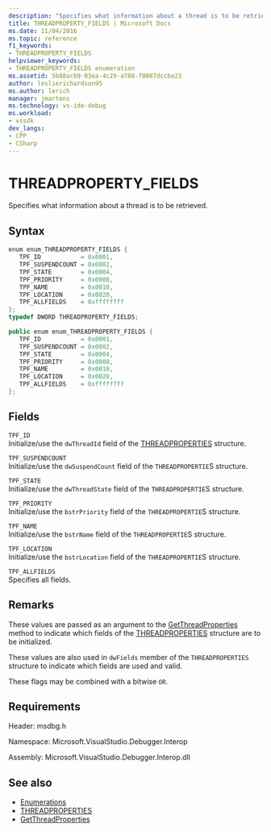 ```yaml
---
description: "Specifies what information about a thread is to be retrieved."
title: THREADPROPERTY_FIELDS | Microsoft Docs
ms.date: 11/04/2016
ms.topic: reference
f1_keywords:
- THREADPROPERTY_FIELDS
helpviewer_keywords:
- THREADPROPERTY_FIELDS enumeration
ms.assetid: 5b88acb9-03ea-4c29-a788-f0087dccbe23
author: leslierichardson95
ms.author: lerich
manager: jmartens
ms.technology: vs-ide-debug
ms.workload:
- vssdk
dev_langs:
- CPP
- CSharp
---
```

# THREADPROPERTY_FIELDS
Specifies what information about a thread is to be retrieved.

## Syntax

```cpp
enum enum_THREADPROPERTY_FIELDS { 
   TPF_ID           = 0x0001,
   TPF_SUSPENDCOUNT = 0x0002,
   TPF_STATE        = 0x0004,
   TPF_PRIORITY     = 0x0008,
   TPF_NAME         = 0x0010,
   TPF_LOCATION     = 0x0020,
   TPF_ALLFIELDS    = 0xffffffff
};
typedef DWORD THREADPROPERTY_FIELDS;
```

```csharp
public enum enum_THREADPROPERTY_FIELDS { 
   TPF_ID           = 0x0001,
   TPF_SUSPENDCOUNT = 0x0002,
   TPF_STATE        = 0x0004,
   TPF_PRIORITY     = 0x0008,
   TPF_NAME         = 0x0010,
   TPF_LOCATION     = 0x0020,
   TPF_ALLFIELDS    = 0xffffffff
};
```

## Fields
 `TPF_ID`\
 Initialize/use the `dwThreadId` field of the [THREADPROPERTIES](../../../extensibility/debugger/reference/threadproperties.md) structure.

 `TPF_SUSPENDCOUNT`\
 Initialize/use the `dwSuspendCount` field of the `THREADPROPERTIE`S structure.

 `TPF_STATE`\
 Initialize/use the `dwThreadState` field of the `THREADPROPERTIE`S structure.

 `TPF_PRIORITY`\
 Initialize/use the `bstrPriority` field of the `THREADPROPERTIE`S structure.

 `TPF_NAME`\
 Initialize/use the `bstrName` field of the `THREADPROPERTIE`S structure.

 `TPF_LOCATION`\
 Initialize/use the `bstrLocation` field of the `THREADPROPERTIE`S structure.

 `TPF_ALLFIELDS`\
 Specifies all fields.

## Remarks
 These values are passed as an argument to the [GetThreadProperties](../../../extensibility/debugger/reference/idebugthread2-getthreadproperties.md) method to indicate which fields of the [THREADPROPERTIES](../../../extensibility/debugger/reference/threadproperties.md) structure are to be initialized.

 These values are also used in `dwFields` member of the `THREADPROPERTIES` structure to indicate which fields are used and valid.

 These flags may be combined with a bitwise `OR`.

## Requirements
 Header: msdbg.h

 Namespace: Microsoft.VisualStudio.Debugger.Interop

 Assembly: Microsoft.VisualStudio.Debugger.Interop.dll

## See also
- [Enumerations](../../../extensibility/debugger/reference/enumerations-visual-studio-debugging.md)
- [THREADPROPERTIES](../../../extensibility/debugger/reference/threadproperties.md)
- [GetThreadProperties](../../../extensibility/debugger/reference/idebugthread2-getthreadproperties.md)

